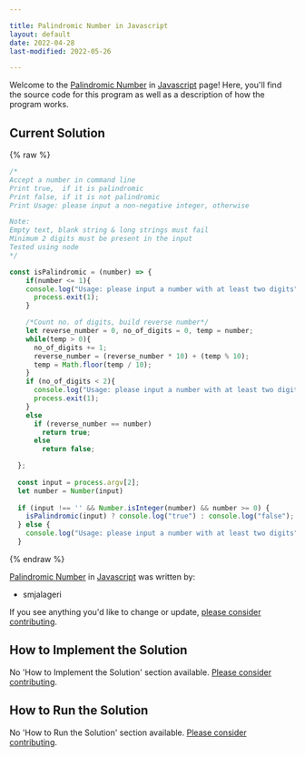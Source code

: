 ```yaml
---

title: Palindromic Number in Javascript
layout: default
date: 2022-04-28
last-modified: 2022-05-26

---
```


Welcome to the [Palindromic Number](https://sampleprograms.io/projects/palindromic-number) in [Javascript](https://sampleprograms.io/languages/javascript) page! Here, you'll find the source code for this program as well as a description of how the program works.

## Current Solution

{% raw %}

```javascript
/*
Accept a number in command line
Print true,  if it is palindromic
Print false, if it is not palindromic
Print Usage: please input a non-negative integer, otherwise

Note: 
Empty text, blank string & long strings must fail
Minimum 2 digits must be present in the input
Tested using node
*/

const isPalindromic = (number) => {
    if(number <= 1){
    console.log("Usage: please input a number with at least two digits");
      process.exit(1);
    }  

    /*Count no. of digits, build reverse number*/ 
    let reverse_number = 0, no_of_digits = 0, temp = number;
    while(temp > 0){
      no_of_digits += 1;
      reverse_number = (reverse_number * 10) + (temp % 10);
      temp = Math.floor(temp / 10);
    }
    if (no_of_digits < 2){
      console.log("Usage: please input a number with at least two digits");
      process.exit(1);
    }  
    else
      if (reverse_number == number)
        return true;
      else 
        return false;

  };
  
  const input = process.argv[2];
  let number = Number(input)
  
  if (input !== '' && Number.isInteger(number) && number >= 0) {
    isPalindromic(input) ? console.log("true") : console.log("false");
  } else {
    console.log("Usage: please input a number with at least two digits")
  }
```

{% endraw %}

[Palindromic Number](https://sampleprograms.io/projects/palindromic-number) in [Javascript](https://sampleprograms.io/languages/javascript) was written by:

- smjalageri

If you see anything you'd like to change or update, [please consider contributing](https://github.com/TheRenegadeCoder/sample-programs).

## How to Implement the Solution

No 'How to Implement the Solution' section available. [Please consider contributing](https://github.com/TheRenegadeCoder/sample-programs-website).

## How to Run the Solution

No 'How to Run the Solution' section available. [Please consider contributing](https://github.com/TheRenegadeCoder/sample-programs-website).